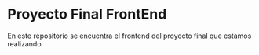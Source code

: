 # Proyecto Final FrontEnd
En este repositorio se encuentra el frontend del proyecto final que estamos realizando.